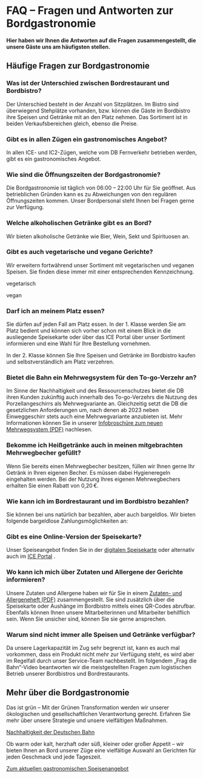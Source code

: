 FAQ – Fragen und Antworten zur Bordgastronomie
==========

 **Hier haben wir Ihnen die Antworten auf die Fragen zusammengestellt, die unsere Gäste uns am häufigsten stellen.**

Häufige Fragen zur Bordgastronomie
----------

### Was ist der Unterschied zwischen Bordrestaurant und Bordbistro? ###

 Der Unterschied besteht in der Anzahl von Sitzplätzen. Im Bistro sind überwiegend Stehplätze vorhanden, bzw. können die Gäste im Bordbistro ihre Speisen und Getränke mit an den Platz nehmen. Das Sortiment ist in beiden Verkaufsbereichen gleich, ebenso die Preise.

### Gibt es in allen Zügen ein gastronomisches Angebot? ###

 In allen ICE- und IC2-Zügen, welche vom DB Fernverkehr betrieben werden, gibt es ein gastronomisches Angebot.

### Wie sind die Öffnungszeiten der Bordgastronomie? ###

 Die Bordgastronomie ist täglich von 06:00 – 22:00 Uhr für Sie geöffnet. Aus betrieblichen Gründen kann es zu Abweichungen von den regulären Öffnungszeiten kommen. Unser Bordpersonal steht Ihnen bei Fragen gerne zur Verfügung.

### Welche alkoholischen Getränke gibt es an Bord? ###

 Wir bieten alkoholische Getränke wie Bier, Wein, Sekt und Spirituosen an.

### Gibt es auch vegetarische und vegane Gerichte? ###

 Wir erweitern fortwährend unser Sortiment mit vegetarischen und veganen Speisen. Sie finden diese immer mit einer entsprechenden Kennzeichnung.

vegetarisch

vegan

### Darf ich an meinem Platz essen? ###

 Sie dürfen auf jeden Fall am Platz essen. In der 1. Klasse werden Sie am Platz bedient und können sich vorher schon mit einem Blick in die ausliegende Speisekarte oder über das ICE Portal über unser Sortiment informieren und eine Wahl für Ihre Bestellung vornehmen.

 In der 2. Klasse können Sie Ihre Speisen und Getränke im Bordbistro kaufen und selbstverständlich am Platz verzehren.

### Bietet die Bahn ein Mehrwegsystem für den To-go-Verzehr an? ###

 Im Sinne der Nachhaltigkeit und des Ressourcenschutzes bietet die DB ihren Kunden zukünftig auch innerhalb des To-go-Verzehrs die Nutzung des Porzellangeschirrs als Mehrwegvariante an. Gleichzeitig setzt die DB die gesetzlichen Anforderungen um, nach denen ab 2023 neben Einweggeschirr stets auch eine Mehrwegvariante anzubieten ist. Mehr Informationen können Sie in unserer [Infobroschüre zum neuen Mehrwegsystem (PDF)](/dbgastro/downloads/DB-Mehrweg-Fragen-und-Antworten-fuer-Gaeste.pdf) nachlesen.

### Bekomme ich Heißgetränke auch in meinen mitgebrachten Mehrwegbecher gefüllt? ###

 Wenn Sie bereits einen Mehrwegbecher besitzen, füllen wir Ihnen gerne Ihr Getränk in Ihren eigenen Becher. Es müssen dabei Hygieneregeln eingehalten werden. Bei der Nutzung Ihres eigenen Mehrwegbechers erhalten Sie einen Rabatt von 0,20 €.

### Wie kann ich im Bordrestaurant und im Bordbistro bezahlen? ###

 Sie können bei uns natürlich bar bezahlen, aber auch bargeldlos. Wir bieten folgende bargeldlose Zahlungsmöglichkeiten an:

### Gibt es eine Online-Version der Speisekarte? ###

 Unser Speiseangebot finden Sie in der [digitalen Speisekarte](/digitalespeisekarte) oder alternativ auch im [ICE Portal](https://www.bahn.de/p/view/service/zug/internet/ice-portal.shtml) .

### Wo kann ich mich über Zutaten und Allergene der Gerichte informieren? ###

 Unsere Zutaten und Allergene haben wir für Sie in einem [Zutaten- und Allergeneheft (PDF)](/dbgastro/downloads/DB_Zutatenheft_aktuell.pdf) zusammengestellt.
 Sie sind zusätzlich über die Speisekarte oder Aushänge im Bordbistro mittels eines QR-Codes abrufbar.
 Ebenfalls können Ihnen unsere Mitarbeiterinnen und Mitarbeiter behilflich sein. Wenn Sie unsicher sind, können Sie sie gerne ansprechen.

### Warum sind nicht immer alle Speisen und Getränke verfügbar? ###

 Da unsere Lagerkapazität im Zug sehr begrenzt ist, kann es auch mal vorkommen, dass ein Produkt nicht mehr zur Verfügung steht, es wird aber im Regelfall durch unser Service-Team nachbestellt.
 Im folgendem „Frag die Bahn“-Video beantworten wir die meistgestellten Fragen zum logistischen Betrieb unserer Bordbistros und Bordrestaurants.

Mehr über die Bordgastronomie
----------

 Das ist grün – Mit der Grünen Transformation werden wir unserer ökologischen und gesellschaftlichen Verantwortung gerecht. Erfahren Sie mehr über unsere Strategie und unsere vielfältigen Maßnahmen.

[Nachhaltigkeit der Deutschen Bahn](https://gruen.deutschebahn.com/de)

 Ob warm oder kalt, herzhaft oder süß, kleiner oder großer Appetit – wir bieten Ihnen an Bord unserer Züge eine vielfältige Auswahl an Gerichten für jeden Geschmack und jede Tageszeit.

[Zum aktuellen gastronomischen Speisenangebot](/digitalespeisekarte)
